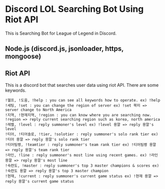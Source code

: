 # Discord LOL Searching Bot Using Riot API
This is Searching Bot for League of Legend in Discord.

## Node.js (discord.js, jsonloader, https, mongoose)

## Riot API
This is a discord bot that searches user data using riot API.
There are some keywords.
```
!헬프, !도움, !help : you can see all keywords how to operate. ex) !help
!세팅, !set : you can change the region of server ex) !set 북미 => server change to North America
!지역, !현재지역, !region : you can know where you are searching now. !region => reply current searching region such as korea, north america
!레벨, !level : reply summoner's level ex) !level 용깔 => reply 용깔's level
!티어, !티어솔로, !tier, !solotier : reply summoner's solo rank tier ex) !티어 용깔 => reply 용깔's solo rank tier
!티어팀랭, !teamtier : reply summoner's team rank tier ex) !티어팀랭 용깔 => reply 용깔's team rank tier
!라인, !line : reply summoner's most line using recent games. ex) !라인 용깔 => reply 용깔's most line
!숙련도, !master : reply summoner's top 3 master champions & scores ex) !숙련도 용깔 => reply 용깔's top 3 master champion
!현재, !current : reply summoner's current game status ex) !현재 용깔 => reply 용깔's current game status
```
